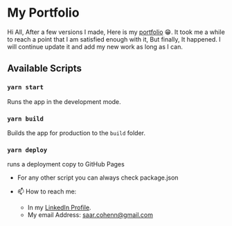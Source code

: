 # My Portfolio

Hi All,
After a few versions I made, Here is my [portfolio](https://saarcohenn.github.io/portfolio) 😁.
It took me a while to reach a point that I am satisfied enough with it, But finally, It happened.
I will continue update it and add my new work as long as I can.

## Available Scripts

### `yarn start`

Runs the app in the development mode.

### `yarn build`

Builds the app for production to the `build` folder.

### `yarn deploy`

runs a deployment copy to GitHub Pages

- For any other script you can always check package.json

- 📫 How to reach me:
  - In my [LinkedIn Profile](https://www.linkedin.com/in/saohen).
  - My email Address: [saar.cohenn@gmail.com](saar.cohenn@gmail.com)
